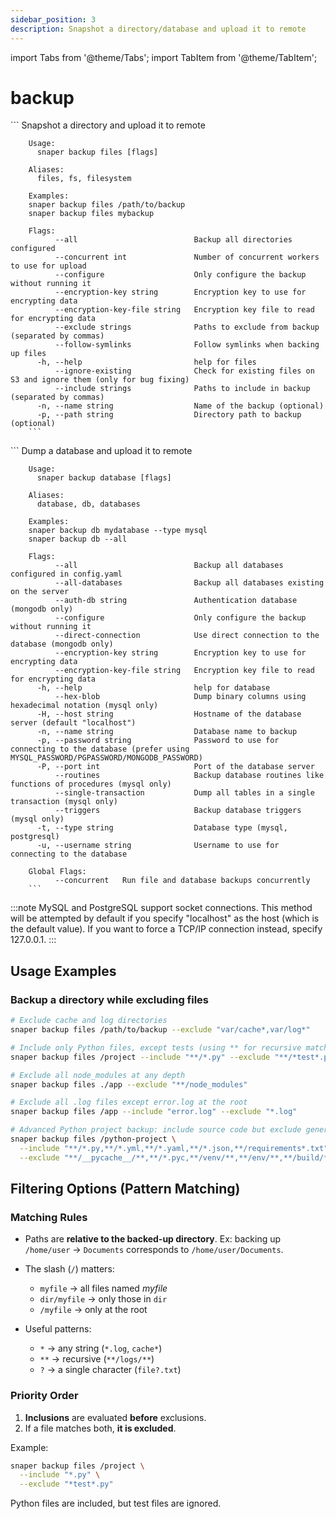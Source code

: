 ```yaml
---
sidebar_position: 3
description: Snapshot a directory/database and upload it to remote
---
```


import Tabs from '@theme/Tabs';
import TabItem from '@theme/TabItem';

# backup

<Tabs groupId="backup_type">
  <TabItem value="files" label="Files">
        ```
        Snapshot a directory and upload it to remote

        Usage:
          snaper backup files [flags]

        Aliases:
          files, fs, filesystem

        Examples:
        snaper backup files /path/to/backup
        snaper backup files mybackup

        Flags:
              --all                          Backup all directories configured
              --concurrent int               Number of concurrent workers to use for upload
              --configure                    Only configure the backup without running it
              --encryption-key string        Encryption key to use for encrypting data
              --encryption-key-file string   Encryption key file to read for encrypting data
              --exclude strings              Paths to exclude from backup (separated by commas)
              --follow-symlinks              Follow symlinks when backing up files
          -h, --help                         help for files
              --ignore-existing              Check for existing files on S3 and ignore them (only for bug fixing)
              --include strings              Paths to include in backup (separated by commas)
          -n, --name string                  Name of the backup (optional)
          -p, --path string                  Directory path to backup (optional)
        ```
  </TabItem>
  <TabItem value="databases" label="Databases">
        ```
        Dump a database and upload it to remote

        Usage:
          snaper backup database [flags]

        Aliases:
          database, db, databases

        Examples:
        snaper backup db mydatabase --type mysql
        snaper backup db --all

        Flags:
              --all                          Backup all databases configured in config.yaml
              --all-databases                Backup all databases existing on the server
              --auth-db string               Authentication database (mongodb only)
              --configure                    Only configure the backup without running it
              --direct-connection            Use direct connection to the database (mongodb only)
              --encryption-key string        Encryption key to use for encrypting data
              --encryption-key-file string   Encryption key file to read for encrypting data
          -h, --help                         help for database
              --hex-blob                     Dump binary columns using hexadecimal notation (mysql only)
          -H, --host string                  Hostname of the database server (default "localhost")
          -n, --name string                  Database name to backup
          -p, --password string              Password to use for connecting to the database (prefer using MYSQL_PASSWORD/PGPASSWORD/MONGODB_PASSWORD)
          -P, --port int                     Port of the database server
              --routines                     Backup database routines like functions of procedures (mysql only)
              --single-transaction           Dump all tables in a single transaction (mysql only)
              --triggers                     Backup database triggers (mysql only)
          -t, --type string                  Database type (mysql, postgresql)
          -u, --username string              Username to use for connecting to the database

        Global Flags:
              --concurrent   Run file and database backups concurrently
        ```
  </TabItem>
</Tabs>

:::note
  MySQL and PostgreSQL support socket connections. This method will be attempted by default if you specify "localhost" as the host (which is the default value). If you want to force a TCP/IP connection instead, specify 127.0.0.1.
:::

## Usage Examples
### Backup a directory while excluding files
```bash
# Exclude cache and log directories
snaper backup files /path/to/backup --exclude "var/cache*,var/log*"

# Include only Python files, except tests (using ** for recursive matching)
snaper backup files /project --include "**/*.py" --exclude "**/*test*.py,**/*_test.py"

# Exclude all node_modules at any depth
snaper backup files ./app --exclude "**/node_modules"

# Exclude all .log files except error.log at the root
snaper backup files /app --include "error.log" --exclude "*.log"

# Advanced Python project backup: include source code but exclude generated files
snaper backup files /python-project \
  --include "**/*.py,**/*.yml,**/*.yaml,**/*.json,**/requirements*.txt" \
  --exclude "**/__pycache__/**,**/*.pyc,**/venv/**,**/env/**,**/build/**,**/dist/**"
```

## Filtering Options (Pattern Matching)

### Matching Rules

* Paths are **relative to the backed-up directory**.
  Ex: backing up `/home/user` → `Documents` corresponds to `/home/user/Documents`.

* The slash (`/`) matters:

  * `myfile` → all files named *myfile*
  * `dir/myfile` → only those in `dir`
  * `/myfile` → only at the root

* Useful patterns:

  * `*` → any string (`*.log`, `cache*`)
  * `**` → recursive (`**/logs/**`)
  * `?` → a single character (`file?.txt`)

### Priority Order

1. **Inclusions** are evaluated **before** exclusions.
2. If a file matches both, **it is excluded**.

Example:

```bash
snaper backup files /project \
  --include "*.py" \
  --exclude "*test*.py"
```

Python files are included, but test files are ignored.
